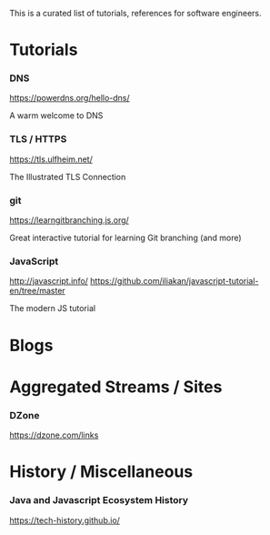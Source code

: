 This is a curated list of tutorials, references for software engineers. 



# Tutorials

### DNS

https://powerdns.org/hello-dns/

A warm welcome to DNS


### TLS / HTTPS

https://tls.ulfheim.net/

The Illustrated TLS Connection


### git

https://learngitbranching.js.org/

Great interactive tutorial for learning Git branching (and more) 

### JavaScript

http://javascript.info/
https://github.com/iliakan/javascript-tutorial-en/tree/master

The modern JS tutorial

# Blogs

# Aggregated Streams / Sites

### DZone
https://dzone.com/links

# History / Miscellaneous

### Java and Javascript Ecosystem History 
https://tech-history.github.io/
